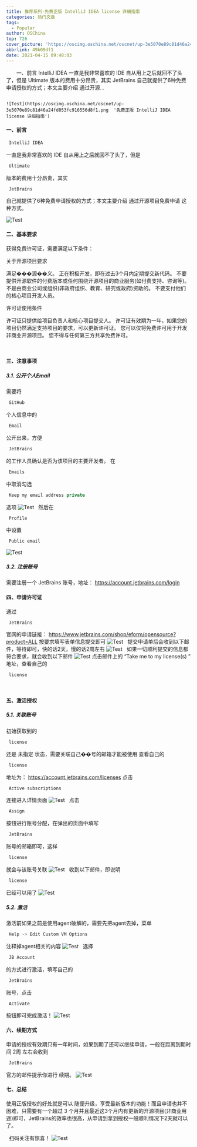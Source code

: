 ```yaml
---
title: 推荐系列-免费正版 IntelliJ IDEA license 详细指南
categories: 热门文章
tags:
  - Popular
author: OSChina
top: 726
cover_picture: 'https://oscimg.oschina.net/oscnet/up-3e5070e89c81d46a24fd053fc916556d8f1.png'
abbrlink: 49b09df1
date: 2021-04-15 09:48:03
---
```


&emsp;&emsp;一、前言 IntelliJ IDEA 一直是我非常喜欢的 IDE 自从用上之后就回不了头了，但是 Ultimate 版本的费用十分昂贵，其实 JetBrains 自己就提供了6种免费申请授权的方式；本文主要介绍 通过开源...
<!-- more -->

                                                                                                                                                                                        ![Test](https://oscimg.oschina.net/oscnet/up-3e5070e89c81d46a24fd053fc916556d8f1.png  '免费正版 IntelliJ IDEA license 详细指南') 
#### 一、前言 
 
 ```java 
  IntelliJ IDEA
  ``` 
  一直是我非常喜欢的 IDE 自从用上之后就回不了头了，但是  
 ```java 
  Ultimate
  ``` 
  版本的费用十分昂贵，其实  
 ```java 
  JetBrains
  ``` 
  自己就提供了6种免费申请授权的方式；本文主要介绍 通过开源项目免费申请 这种方式。 
 
![Test](https://oscimg.oschina.net/oscnet/up-3e5070e89c81d46a24fd053fc916556d8f1.png  '免费正版 IntelliJ IDEA license 详细指南') 
  
#### 二、基本要求 
获得免费许可证，需要满足以下条件： 
 
  关于开源项目要求 
   
   满足���源��义。 
   正在积极开发，即在过去3个月内定期提交新代码。 
   不要提供开源软件的付费版本或任何围绕开源项目的商业服务(如付费支持、咨询等)。 
   不是由商业公司或组织(非政府组织、教育、研究或政府)资助的。 
   不要支付他们的核心项目开发人员。 
    
  许可证使用条件 
   
   许可证只提供给项目负责人和核心项目提交人。 
   许可证有效期为一年，如果您的项目仍然满足支持项目的要求，可以更新许可证。 
   您可以仅将免费许可用于开发非商业开源项目。 
   您不得与任何第三方共享免费许可。 
    
 
  
#### 三、注意事项 
##### 3.1. 公开个人Email 
需要将  
 ```java 
  GitHub
  ``` 
  个人信息中的  
 ```java 
  Email
  ``` 
  公开出来，方便  
 ```java 
  JetBrains
  ``` 
  的工作人员确认是否为该项目的主要开发者。 
在  
 ```java 
  Emails
  ``` 
  中取消勾选  
 ```java 
  Keep my email address private
  ``` 
  选项 
![Test](https://oscimg.oschina.net/oscnet/up-3e5070e89c81d46a24fd053fc916556d8f1.png  '免费正版 IntelliJ IDEA license 详细指南') 
  
然后在  
 ```java 
  Profile
  ``` 
  中设置  
 ```java 
  Public email
  ``` 
  
![Test](https://oscimg.oschina.net/oscnet/up-3e5070e89c81d46a24fd053fc916556d8f1.png  '免费正版 IntelliJ IDEA license 详细指南') 
##### 3.2. 注册账号 
需要注册一个 JetBrains 账号，地址： https://account.jetbrains.com/login 
  
#### 四、申请许可证 
通过  
 ```java 
  JetBrains
  ``` 
  官网的申请链接： https://www.jetbrains.com/shop/eform/opensource?product=ALL 
按要求填写表单信息提交即可 ![Test](https://oscimg.oschina.net/oscnet/up-3e5070e89c81d46a24fd053fc916556d8f1.png  '免费正版 IntelliJ IDEA license 详细指南') 
  
提交申请单后会收到以下邮件，等待即可，快的话2天，慢的话2周左右 
![Test](https://oscimg.oschina.net/oscnet/up-3e5070e89c81d46a24fd053fc916556d8f1.png  '免费正版 IntelliJ IDEA license 详细指南') 
  
如果一切顺利提交的信息都符合要求，就会收到以下邮件 
![Test](https://oscimg.oschina.net/oscnet/up-3e5070e89c81d46a24fd053fc916556d8f1.png  '免费正版 IntelliJ IDEA license 详细指南') 
点击邮件上的 “Take me to my license(s) ” 地址，查看自己的  
 ```java 
  license
  ``` 
  
  
#### 五、激活授权 
##### 5.1. 关联账号 
初始获取到的  
 ```java 
  license
  ``` 
  还是 未指定 状态，需要关联自己��号的邮箱才能被使用 
查看自己的  
 ```java 
  license
  ``` 
  地址为： https://account.jetbrains.com/licenses 
点击  
 ```java 
  Active subscriptions
  ``` 
  连接进入详情页面 ![Test](https://oscimg.oschina.net/oscnet/up-3e5070e89c81d46a24fd053fc916556d8f1.png  '免费正版 IntelliJ IDEA license 详细指南') 
  
点击  
 ```java 
  Assign
  ``` 
  按钮进行账号分配，在弹出的页面中填写  
 ```java 
  JetBrains
  ``` 
  账号的邮箱即可，这样  
 ```java 
  license
  ``` 
  就会与该账号关联 ![Test](https://oscimg.oschina.net/oscnet/up-3e5070e89c81d46a24fd053fc916556d8f1.png  '免费正版 IntelliJ IDEA license 详细指南') 
  
收到以下邮件，即说明  
 ```java 
  license
  ``` 
  已经可以用了 ![Test](https://oscimg.oschina.net/oscnet/up-3e5070e89c81d46a24fd053fc916556d8f1.png  '免费正版 IntelliJ IDEA license 详细指南') 
##### 5.2. 激活 
激活前如果之前是使用agent破解的，需要先把agent去掉，菜单  
 ```java 
  Help -> Edit Custom VM Options
  ``` 
  注释掉agent相关的内容 ![Test](https://oscimg.oschina.net/oscnet/up-3e5070e89c81d46a24fd053fc916556d8f1.png  '免费正版 IntelliJ IDEA license 详细指南') 
  
选择  
 ```java 
  JB Account
  ``` 
  的方式进行激活，填写自己的  
 ```java 
  JetBrains
  ``` 
  账号，点击  
 ```java 
  Activate
  ``` 
  按钮即可完成激活！ ![Test](https://oscimg.oschina.net/oscnet/up-3e5070e89c81d46a24fd053fc916556d8f1.png  '免费正版 IntelliJ IDEA license 详细指南') 
  
#### 六、续期方式 
申请的授权有效期只有一年时间，如果到期了还可以继续申请，一般在距离到期时间 2周 左右会收到  
 ```java 
  JetBrains
  ``` 
  官方的邮件提示你进行 续期。 ![Test](https://oscimg.oschina.net/oscnet/up-3e5070e89c81d46a24fd053fc916556d8f1.png  '免费正版 IntelliJ IDEA license 详细指南') 
  
#### 七、总结 
使用正版授权的好处就是可以 随便升级，享受最新版本的功能！而且申请也并不困难，只需要有一个超过 3 个月并且最近这3个月内有更新的开源项目(非商业用途)即可，JetBrains的效率也很高，从申请到拿到授权一般顺利情况下2天就可以了。 
 
  
扫码关注有惊喜！ 
![Test](https://oscimg.oschina.net/oscnet/up-3e5070e89c81d46a24fd053fc916556d8f1.png  '免费正版 IntelliJ IDEA license 详细指南')
                                        